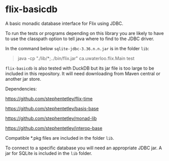 # flix-basicdb

A basic monadic database interface for Flix using JDBC.

To run the tests or programs depending on this library you are likely to 
have to use the classpath option to tell java where to find to the JDBC driver.

In the command below `sqlite-jdbc-3.36.n.n.jar` is in the folder `lib`:

> java -cp "./lib/*;../bin/flix.jar" ca.uwaterloo.flix.Main test

`flix-basicdb` is also tested with DuckDB but its jar file is too large to be
included in this repository. It will need downloading from Maven central or 
another jar store.

Dependencies: 

https://github.com/stephentetley/flix-time

https://github.com/stephentetley/basis-base

https://github.com/stephentetley/monad-lib

https://github.com/stephentetley/interop-base


Compatible *.pkg files are included in the folder `lib`.

To connect to a specific database you will need an appropriate JDBC jar.
A jar for SQLite is included in the `lib` folder.

